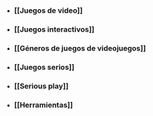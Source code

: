 - ### [[Juegos de video]]
- ### [[Juegos interactivos]]
- ### [[Géneros de juegos de videojuegos]]
- ### [[Juegos serios]]
- ### [[Serious play]]
- ### [[Herramientas]]